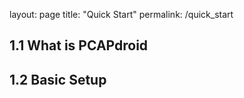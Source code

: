 layout: page
title: "Quick Start"
permalink: /quick_start

## 1.1 What is PCAPdroid

## 1.2 Basic Setup
